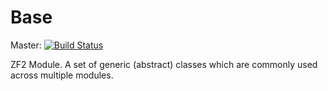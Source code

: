 # Base

Master:
[![Build Status](https://travis-ci.org/t4web/Base.svg?branch=master)](https://travis-ci.org/t4web/Base)

ZF2 Module. A set of generic (abstract) classes which are commonly used across multiple modules.
